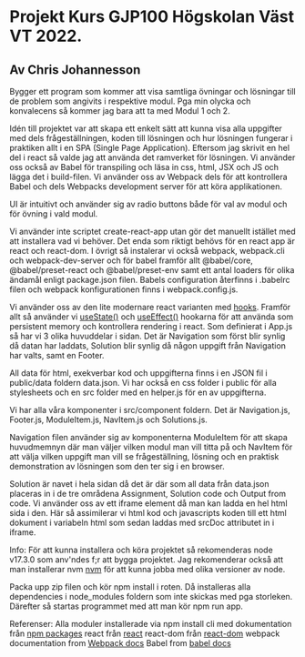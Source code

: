 # Projekt Kurs GJP100 Högskolan Väst VT 2022.

## Av Chris Johannesson

Bygger ett program som kommer att visa samtliga övningar och lösningar till de problem som angivits i respektive modul. Pga min olycka och konvalecens så kommer jag bara att ta med Modul 1 och 2.

Idén till projektet var att skapa ett enkelt sätt att kunna visa alla uppgifter med dels frågeställningen, koden till lösningen och hur lösningen fungerar i praktiken allt i en SPA (Single Page Application).
Eftersom jag skrivit en hel del i react så valde jag att använda det ramverket för lösningen.
Vi använder oss också av Babel för transpiling och läsa in css, html, JSX och JS och lägga det i build-filen.
Vi använder oss av Webpack dels för att kontrollera Babel och dels Webpacks development server för att köra applikationen.

UI är intuitivt och använder sig av radio buttons både för val av modul och för övning i vald modul.

Vi använder inte scriptet create-react-app utan gör det manuellt istället med att installera vad vi behöver. Det enda som riktigt behövs för en react app är react och react-dom. I övrigt så instalerar vi också webpack, webpack.cli och webpack-dev-server och för babel framför allt @babel/core, @babel/preset-react och @babel/preset-env samt ett antal loaders för olika ändamål enligt package.json filen. Babels configuration återfinns i .babelrc filen och webpack konfigurationen finns i webpack.config.js.

Vi använder oss av den lite modernare react varianten med [hooks](https://reactjs.org/docs/hooks-intro.html). Framför allt så använder vi [useState()](https://reactjs.org/docs/hooks-state.html) och [useEffect()](https://reactjs.org/docs/hooks-effect.html) hookarna för att använda som persistent memory och kontrollera rendering i react. Som definierat i App.js så har vi 3 olika huvuddelar i sidan. Det är Navigation som först blir synlig då datan har laddats, Solution blir synlig då någon uppgift från Navigation har valts, samt en Footer.

All data för html, exekverbar kod och uppgifterna finns i en JSON fil i public/data foldern data.json. Vi har också en css folder i public för alla stylesheets och en src folder med en helper.js för en av uppgifterna.

Vi har alla våra komponenter i src/component foldern. Det är Navigation.js, Footer.js, ModuleItem.js, NavItem.js och Solutions.js.

Navigation filen använder sig av komponenterna ModuleItem för att skapa huvudmemnyn där man väljer vilken modul man vill titta på och NavItem för att välja vilken uppgift man vill se frågeställning, lösning och en praktisk demonstration av lösningen som den ter sig i en browser.

Solution är navet i hela sidan då det är där som all data från data.json placeras in i de tre områdena Assignment, Solution code och Output from code. Vi använder oss av ett iframe element då man kan ladda en hel html sida i den. Här så assimilerar vi html kod och javascripts koden till ett html dokument i variabeln html som sedan laddas med srcDoc attributet in i iframe.

Info:
För att kunna installera och köra projektet så rekomenderas node v17.3.0 som anv'ndes f;r att bygga projektet. Jag rekomenderar också att man installerar nvm [nvm](https://github.com/nvm-sh/nvm) för att kunna jobba med olika versioner av node.

Packa upp zip filen och kör npm install i roten. Då installeras alla dependencies i node_modules foldern som inte skickas med pga storleken. Därefter så startas programmet med att man kör npm run app.

Referenser:
Alla moduler installerade via npm install cli med dokumentation från [npm packages](https://docs.npmjs.com/packages-and-modules)
react från [react](https://reactjs.org/)
react-dom från [react-dom](https://reactjs.org/docs/react-dom.html#gatsby-focus-wrapper)
webpack documentation from [Webpack docs](https://webpack.js.org/concepts/)
Babel from [babel docs](https://babeljs.io/docs/en/)
